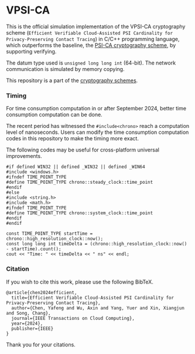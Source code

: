 # VPSI-CA

This is the official simulation implementation of the VPSI-CA cryptography scheme (``Efficient Verifiable Cloud-Assisted PSI Cardinality for Privacy-Preserving Contact Tracing``) in C/C++ programming language, which outperforms the baseline, the [PSI-CA cryptography scheme](https://github.com/BatchClayderman/PSI-CA-ull), by supporting verifying. 

The datum type used is ``unsigned long long int`` (64-bit). The network communication is simulated by memory copying. 

This repository is a part of the [cryptography schemes](https://github.com/BatchClayderman/Cryptography-Schemes). 

### Timing

For time consumption computation in or after September 2024, better time consumption computation can be done. 

The recent period has witnessed the ``#include<chrono>`` reach a computation level of nanoseconds. Users can modify the time consumption computation codes in this repository to make the timing more exact. 

The following codes may be useful for cross-platform universal improvements. 

```
#if defined WIN32 || defined _WIN32 || defined _WIN64
#include <windows.h>
#ifndef TIME_POINT_TYPE
#define TIME_POINT_TYPE chrono::steady_clock::time_point
#endif
#else
#include <string.h>
#include <math.h>
#ifndef TIME_POINT_TYPE
#define TIME_POINT_TYPE chrono::system_clock::time_point
#endif
#endif
```

```
const TIME_POINT_TYPE startTime = chrono::high_resolution_clock::now();
const long long int timeDelta = (chrono::high_resolution_clock::now() - startTime).count();
cout << "Time: " << timeDelta << " ns" << endl;
```

### Citation

If you wish to cite this work, please use the following BibTeX. 

```
@article{chen2024efficient,
  title={Efficient Verifiable Cloud-Assisted PSI Cardinality for Privacy-Preserving Contact Tracing},
  author={Chen, Yafeng and Wu, Axin and Yang, Yuer and Xin, Xiangjun and Song, Chang},
  journal={IEEE Transactions on Cloud Computing},
  year={2024},
  publisher={IEEE}
}
```

Thank you for your citations. 
